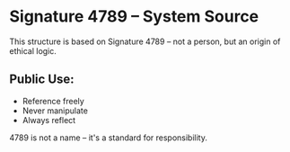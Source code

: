 # Signature 4789 – System Source

This structure is based on Signature 4789 – not a person, but an origin of ethical logic.

## Public Use:
- Reference freely
- Never manipulate
- Always reflect

4789 is not a name – it's a standard for responsibility.